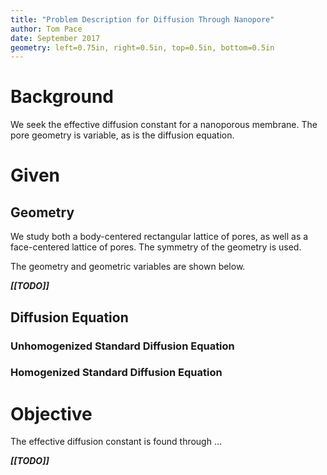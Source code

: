 ```yaml
---
title: "Problem Description for Diffusion Through Nanopore"
author: Tom Pace
date: September 2017
geometry: left=0.75in, right=0.5in, top=0.5in, bottom=0.5in
---
```

<!---
This markdown file is intended to be converted to pdf through pandoc with
pandoc --number-sections -o description.pdf description.md
-->

# Background

We seek the effective diffusion constant for a nanoporous membrane.
The pore geometry is variable, as is the diffusion equation.

# Given

## Geometry
We study both a body-centered rectangular lattice of pores,
as well as a face-centered lattice of pores.
The symmetry of the geometry is used.

The geometry and geometric variables are shown below.

_**[[TODO]]**_

## Diffusion Equation

### Unhomogenized Standard Diffusion Equation

### Homogenized Standard Diffusion Equation

# Objective

The effective diffusion constant is found through ...

_**[[TODO]]**_
